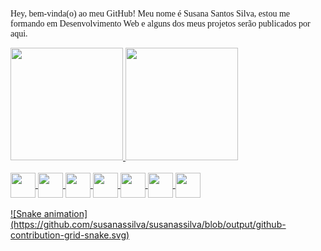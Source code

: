 <p style="font-family:Georgia">Hey, bem-vinda(o) ao meu GitHub! Meu nome é Susana Santos Silva, estou me formando em Desenvolvimento Web e alguns dos meus projetos serão publicados por aqui. </p>

<div>
  <a href="https://github.com/susanassilva">
  <img height="180em" src="https://github-readme-stats.vercel.app/api?username=susanassilva&show_icons=true&theme=dracula&include_all_commits=true&count_private=true"/>
  <img height="180em" src="https://github-readme-stats.vercel.app/api/top-langs/?username=susanassilva&layout=compact&langs_count=16&hide=PHP&theme=dracula"/>
</div>
<div style="display:inline_block">
  <br>
  <img height="40em" align="center" src="https://cdn.jsdelivr.net/gh/devicons/devicon/icons/html5/html5-original.svg" />
  <img height="40em" align="center" src="https://cdn.jsdelivr.net/gh/devicons/devicon/icons/css3/css3-original.svg" />
  <img height="40em" align="center" src="https://cdn.jsdelivr.net/gh/devicons/devicon/icons/bootstrap/bootstrap-plain.svg" />
  <img height="40em" align="center" src="https://cdn.jsdelivr.net/gh/devicons/devicon/icons/sass/sass-original.svg" />
  <img height="40em" align="center" src="https://cdn.jsdelivr.net/gh/devicons/devicon/icons/javascript/javascript-plain.svg" />
  <img height="40em" align="center" src="https://cdn.jsdelivr.net/gh/devicons/devicon/icons/jquery/jquery-original.svg" />
  <img height="40em" align="center" src="https://cdn.jsdelivr.net/gh/devicons/devicon/icons/python/python-original.svg" />
</div>

  
 <div>
    <br>
    ![Snake animation](https://github.com/susanassilva/susanassilva/blob/output/github-contribution-grid-snake.svg)
  </div>


<!--
**susanasilva95/susanasilva95** is a ✨ _special_ ✨ repository because its `README.md` (this file) appears on your GitHub profile.

Here are some ideas to get you started:

- 🔭 I’m currently working on ...
- 🌱 I’m currently learning ...
- 👯 I’m looking to collaborate on ...
- 🤔 I’m looking for help with ...
- 💬 Ask me about ...
- 📫 How to reach me: ...
- 😄 Pronouns: ...
- ⚡ Fun fact: ...
-->
